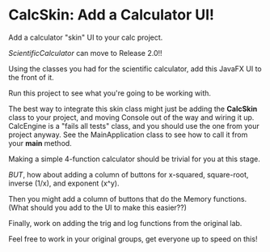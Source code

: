 # CalcSkin: Add a Calculator UI!

Add a calculator "skin" UI to your calc project.

_ScientificCalculator_ can move to Release 2.0!!

Using the classes you had for the scientific calculator, 
add this JavaFX UI to the front of it.

Run this project to see what you're going to be working with.

The best way to integrate this skin class might just be adding the __CalcSkin__ 
class to your project, and moving Console 
out of the way and wiring it up.
CalcEngine is a "fails all tests" class, and you should use the one from your project anyway.
See the MainApplication class to see how to call it from your __main__ method.

Making a simple 4-function calculator should be trivial for you at this stage.

*BUT*, how about adding a column of buttons for x-squared, square-root, inverse (1/x), and
exponent (x^y).

Then you might add a column of buttons that do the Memory functions.
(What should you add to the UI to make this easier??)

Finally, work on adding the trig and log functions from the original lab.

Feel free to work in your original groups, get everyone up to speed on this!

